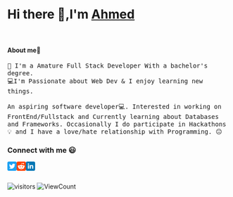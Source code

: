 <h1>Hi there 👋,I'm <a href="#nnnnn">Ahmed</a></h1><br>
<h4>About me🚀</h4>
<samp>
🌱 I'm a Amature Full Stack Developer With a bachelor's degree.<br>
💻I'm Passionate about Web Dev & I enjoy learning new things.<br><br>
<!--
**ahmed13m/ahmed13m** is a ✨ _special_ ✨ repository because its `README.md` (this file) appears on your GitHub profile.

Here are some ideas to get you started:

- 🔭 I’m currently working on ...
- 🌱 I’m currently learning ...
- 👯 I’m looking to collaborate on ...
- 🤔 I’m looking for help with ...
- 💬 Ask me about ...
- 📫 How to reach me: ...
- 😄 Pronouns: ...
- ⚡ Fun fact: ...
-->
<p>
  <!-- <img src="https://raw.githubusercontent.com/ahmed13m/ahmed13m/master/img/github.gif" width=100>
  <br><br> -->
    An aspiring software developer💻. Interested in working on FrontEnd/Fullstack and Currently learning about Databases and Frameworks. Occasionally I do participate in Hackathons💡 and I have a love/hate relationship with Programming. 😐
  </samp>
</p>

### Connect with me 😃
<a href="#"><!--"https://twitter.com/13m_ahmed"-->
  <img align="left" alt=" Ahmed Twitter" width="21px" src="https://raw.githubusercontent.com/edent/SuperTinyIcons/099dc12b59179d07d534069bc8551718f786d91a/images/svg/twitter.svg" />
</a>

<a href="#">
  <img align="left" alt="Reddit" width="21px" src="https://raw.githubusercontent.com/edent/SuperTinyIcons/099dc12b59179d07d534069bc8551718f786d91a/images/svg/reddit.svg" />
</a>
<a href="#">
  <img align="left" alt="Linkdin" width="21px" src="https://raw.githubusercontent.com/edent/SuperTinyIcons/099dc12b59179d07d534069bc8551718f786d91a/images/svg/linkedin.svg" />
</a>
<p align="center">
<!--<img alt="spotify" width="235px" src="https://spotify-github-profile.vercel.app/api/view?uid=315az42hka7jwtwpck3polrmtvwa&cover_image=false" /> -->
</p>
<br/><br/>

![visitors](https://visitor-badge.glitch.me/badge?page_id=ahmed13m/ahmed13m) ![ViewCount](https://views.whatilearened.today/views/github/ahmed13m/views.svg) 
